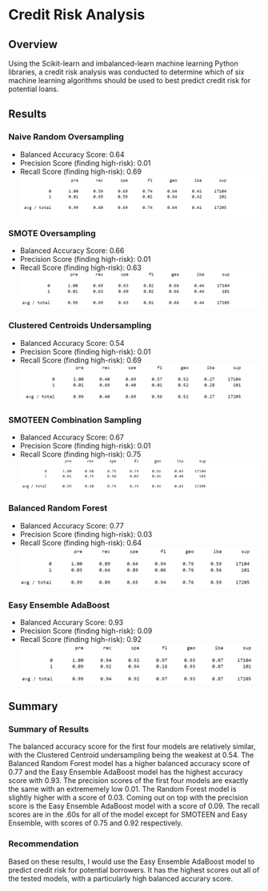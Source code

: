 # Credit Risk Analysis
## Overview
Using the Scikit-learn and imbalanced-learn machine learning Python libraries, a credit risk analysis was conducted to determine which of six machine learning algorithms should be used to best predict credit risk for potential loans.
## Results
### Naive Random Oversampling
- Balanced Accuracy Score: 0.64
- Precision Score (finding high-risk): 0.01
- Recall Score (finding high-risk): 0.69
![Naive Random Oversampling](https://github.com/dkleitsch/Credit_Risk_Analysis2/blob/main/ML/naive%20random%20oversampling.png)

### SMOTE Oversampling
- Balanced Accuracy Score: 0.66
- Precision Score (finding high-risk): 0.01
- Recall Score (finding high-risk): 0.63
![SMOTE Oversampling](https://github.com/dkleitsch/Credit_Risk_Analysis2/blob/main/ML/SMOTEE%20.png)

### Clustered Centroids Undersampling
- Balanced Accuracy Score: 0.54
- Precision Score (finding high-risk): 0.01
- Recall Score (finding high-risk): 0.69
![Undersampling](https://github.com/dkleitsch/Credit_Risk_Analysis2/blob/main/ML/undersampling.png)

### SMOTEEN Combination Sampling
- Balanced Accuracy Score: 0.67
- Precision Score (finding high-risk): 0.01
- Recall Score (finding high-risk): 0.75
![SMOTEEN](https://github.com/dkleitsch/Credit_Risk_Analysis2/blob/main/ML/SMOTEEN.png)

### Balanced Random Forest
- Balanced Accuracy Score: 0.77
- Precision Score (finding high-risk): 0.03
- Recall Score (finding high-risk): 0.64
![Random Forest](https://github.com/dkleitsch/Credit_Risk_Analysis2/blob/main/ML/Random%20forest.png)

### Easy Ensemble AdaBoost
- Balanced Accurary Score: 0.93
- Precision Score (finding high-risk): 0.09
- Recall Score (finding high-risk): 0.92
![AdaBoost](https://github.com/dkleitsch/Credit_Risk_Analysis2/blob/main/ML/ADA%20boost.png)

## Summary
### Summary of Results
The balanced accuracy score for the first four models are relatively similar, with the Clustered Centroid undersampling being the weakest at 0.54.  The Balanced Random Forest model has a higher balanced accuracy score of 0.77 and the Easy Ensemble AdaBoost model has the highest accuracy score with 0.93.  The precision scores of the first four models are exactly the same with an extrememely low 0.01.  The Random Forest model is slightly higher with a score of 0.03.  Coming out on top with the precision score is the Easy Ensemble AdaBoost model with a score of 0.09.  The recall scores are in the .60s for all of the model except for SMOTEEN and Easy Ensemble, with scores of 0.75 and 0.92 respectively.

### Recommendation
Based on these results, I would use the Easy Ensemble AdaBoost model to predict credit risk for potential borrowers.  It has the highest scores out all of the tested models, with a particularly high balanced accurary score.
